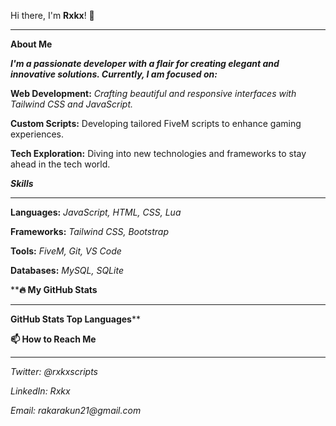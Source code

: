 Hi there, I'm **Rxkx**! 👋

-----------------------------------------------------------------------------------------------------------------------

**About Me**

_**I'm a passionate developer with a flair for creating elegant and innovative solutions. Currently, I am focused on:**_

**Web Development:** _Crafting beautiful and responsive interfaces with Tailwind CSS and JavaScript._

**Custom Scripts:** Developing tailored FiveM scripts to enhance gaming experiences.

**Tech Exploration:** Diving into new technologies and frameworks to stay ahead in the tech world.

_**Skills**_

-----------------------------------------------------------------------------------------------------------------------

**Languages:** _JavaScript, HTML, CSS, Lua_

**Frameworks:** _Tailwind CSS, Bootstrap_

**Tools:** _FiveM, Git, VS Code_

**Databases:** _MySQL, SQLite_

****🔥 My GitHub Stats**

-----------------------------------------------------------------------------------------------------------------------

**GitHub Stats Top Languages****

**📫 How to Reach Me**

-----------------------------------------------------------------------------------------------------------------------

_Twitter: @rxkxscripts_

_LinkedIn: Rxkx_

_Email: rakarakun21@gmail.com_
